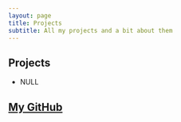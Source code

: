 ```yaml
---
layout: page
title: Projects
subtitle: All my projects and a bit about them
---
```


## Projects
- NULL
## [My GitHub](https://github.com/awlandy/)
